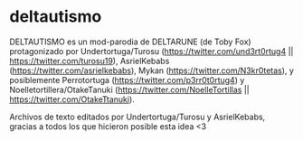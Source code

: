 # deltautismo
DELTAUTISMO es un mod-parodia de DELTARUNE (de Toby Fox) protagonizado por Undertortuga/Turosu (https://twitter.com/und3rt0rtug4 || https://twitter.com/turosu19), AsrielKebabs (https://twitter.com/asrielkebabs), Mykan (https://twitter.com/N3kr0tetas), y posiblemente Perrotortuga (https://twitter.com/p3rr0t0rtug4) y Noelletortillera/OtakeTanuki (https://twitter.com/NoelleTortillas || https://twitter.com/OtakeTtanuki).

Archivos de texto editados por Undertortuga/Turosu y AsrielKebabs, gracias a todos los que hicieron posible esta idea <3
